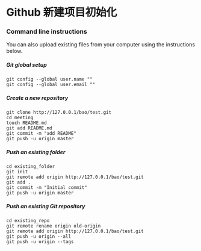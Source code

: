 # Github 新建项目初始化

### Command line instructions

You can also upload existing files from your computer using the instructions below.

##### Git global setup

```
git config --global user.name ""
git config --global user.email ""
```

##### Create a new repository

```
git clone http://127.0.0.1/bao/test.git
cd meeting
touch README.md
git add README.md
git commit -m "add README"
git push -u origin master
```

##### Push an existing folder

```
cd existing_folder
git init
git remote add origin http://127.0.0.1/bao/test.git
git add .
git commit -m "Initial commit"
git push -u origin master
```

##### Push an existing Git repository

```
cd existing_repo
git remote rename origin old-origin
git remote add origin http://127.0.0.1/bao/test.git
git push -u origin --all
git push -u origin --tags
```
